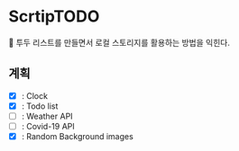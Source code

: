 # ScrtipTODO

💬 투두 리스트를 만들면서 로컬 스토리지를 활용하는 방법을 익힌다.

## 계획

- [x] : Clock
- [x] : Todo list
- [ ] : Weather API
- [ ] : Covid-19 API
- [x] : Random Background images
